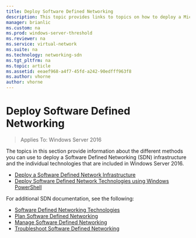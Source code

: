 ```yaml
---
title: Deploy Software Defined Networking
description: This topic provides links to topics on how to deploy a Microsoft Software Defined Network (SDN) infrastructure in Windows Server 2016. 
manager: brianlic
ms.custom: na
ms.prod: windows-server-threshold
ms.reviewer: na
ms.service: virtual-network
ms.suite: na
ms.technology: networking-sdn
ms.tgt_pltfrm: na
ms.topic: article
ms.assetid: eeaef968-a4f7-45fd-a242-90edfff963f8
ms.author: vhorne
author: vhorne
---
```

# Deploy Software Defined Networking

>Applies To: Windows Server 2016

The topics in this section provide information about the different methods you can use to deploy a Software Defined Networking (SDN) infrastructure and the individual technologies that are included in  Windows Server 2016.  
  
-   [Deploy a Software Defined Network Infrastructure](../../sdn/deploy/Deploy-a-Software-Defined-Network-Infrastructure.md)  
-   [Deploy Software Defined Network Technologies using Windows PowerShell](../../sdn/deploy/Deploy-Software-Defined-Network-Technologies-using-Windows-PowerShell.md)  
  
For additional SDN documentation, see the following:  
  
 -   [Software Defined Networking Technologies](../../sdn/technologies/Software-Defined-Networking-Technologies.md)  
 -   [Plan Software Defined Networking](../../sdn/plan/Plan-Software-Defined-Networking.md)  
 -  [Manage Software Defined Networking](../../sdn/manage/manage-sdn.md)  
-   [Troubleshoot Software Defined Networking](../../sdn/troubleshoot/Troubleshoot-Software-Defined-Networking.md)  
  
  
  


